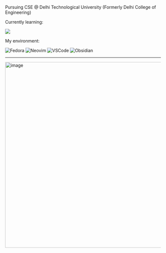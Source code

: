 Pursuing CSE @ Delhi Technological University (Formerly Delhi College of Engineering)

Currently learning:

<img src="https://skillicons.dev/icons?i=c,cpp,linux" />

My environment:

![Fedora](https://img.shields.io/badge/fedora-000000?style=for-the-badge&logo=fedora&logoColor=white)
![Neovim](https://img.shields.io/badge/neovim-000000?style=for-the-badge&logo=neovim&logoColor=white)
![VSCode](https://img.shields.io/badge/VSCode-000000?style=for-the-badge&logo=visual-studio-code&logoColor=white)
![Obsidian](https://img.shields.io/badge/obsidian-000000?style=for-the-badge&logo=obsidian&logoColor=white)
___

<img width="600" height="600" alt="image" src="https://github.com/user-attachments/assets/e5d1ebdc-fd37-4b30-a892-9fb4acda7ceb" />
